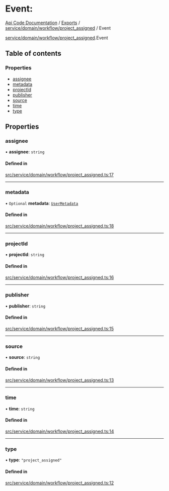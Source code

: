# Event: 
 
[Api Code Documentation](../README.md) / [Exports](../modules.md) / [service/domain/workflow/project\_assigned](../modules/service_domain_workflow_project_assigned.md) / Event

[service/domain/workflow/project\_assigned](../modules/service_domain_workflow_project_assigned.md).Event

## Table of contents

### Properties

- [assignee](service_domain_workflow_project_assigned.Event.md#assignee)
- [metadata](service_domain_workflow_project_assigned.Event.md#metadata)
- [projectId](service_domain_workflow_project_assigned.Event.md#projectid)
- [publisher](service_domain_workflow_project_assigned.Event.md#publisher)
- [source](service_domain_workflow_project_assigned.Event.md#source)
- [time](service_domain_workflow_project_assigned.Event.md#time)
- [type](service_domain_workflow_project_assigned.Event.md#type)

## Properties

### assignee

• **assignee**: `string`

#### Defined in

[src/service/domain/workflow/project_assigned.ts:17](https://github.com/openkfw/TruBudget/blob/422cbec/api/src/service/domain/workflow/project_assigned.ts#L17)

___

### metadata

• `Optional` **metadata**: [`UserMetadata`](../modules/service_domain_metadata.md#usermetadata)

#### Defined in

[src/service/domain/workflow/project_assigned.ts:18](https://github.com/openkfw/TruBudget/blob/422cbec/api/src/service/domain/workflow/project_assigned.ts#L18)

___

### projectId

• **projectId**: `string`

#### Defined in

[src/service/domain/workflow/project_assigned.ts:16](https://github.com/openkfw/TruBudget/blob/422cbec/api/src/service/domain/workflow/project_assigned.ts#L16)

___

### publisher

• **publisher**: `string`

#### Defined in

[src/service/domain/workflow/project_assigned.ts:15](https://github.com/openkfw/TruBudget/blob/422cbec/api/src/service/domain/workflow/project_assigned.ts#L15)

___

### source

• **source**: `string`

#### Defined in

[src/service/domain/workflow/project_assigned.ts:13](https://github.com/openkfw/TruBudget/blob/422cbec/api/src/service/domain/workflow/project_assigned.ts#L13)

___

### time

• **time**: `string`

#### Defined in

[src/service/domain/workflow/project_assigned.ts:14](https://github.com/openkfw/TruBudget/blob/422cbec/api/src/service/domain/workflow/project_assigned.ts#L14)

___

### type

• **type**: ``"project_assigned"``

#### Defined in

[src/service/domain/workflow/project_assigned.ts:12](https://github.com/openkfw/TruBudget/blob/422cbec/api/src/service/domain/workflow/project_assigned.ts#L12)
